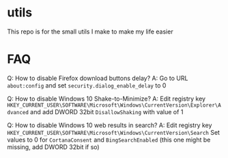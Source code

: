 # utils
This repo is for the small utils I make to make my life easier



# FAQ

Q: How to disable Firefox download buttons delay? 
A: Go to URL `about:config` and set `security.dialog_enable_delay` to 0

Q: How to disable Windows 10 Shake-to-Minimize? 
A: Edit registry key `HKEY_CURRENT_USER\SOFTWARE\Microsoft\Windows\CurrentVersion\Explorer\Advanced` and add DWORD 32bit `DisallowShaking` with value of 1

Q: How to disable Windows 10 web results in search? 
A: Edit registry key `HKEY_CURRENT_USER\SOFTWARE\Microsoft\Windows\CurrentVersion\Search` Set values to 0 for `CortanaConsent` and `BingSearchEnabled` (this one might be missing, add DWORD 32bit if so)
